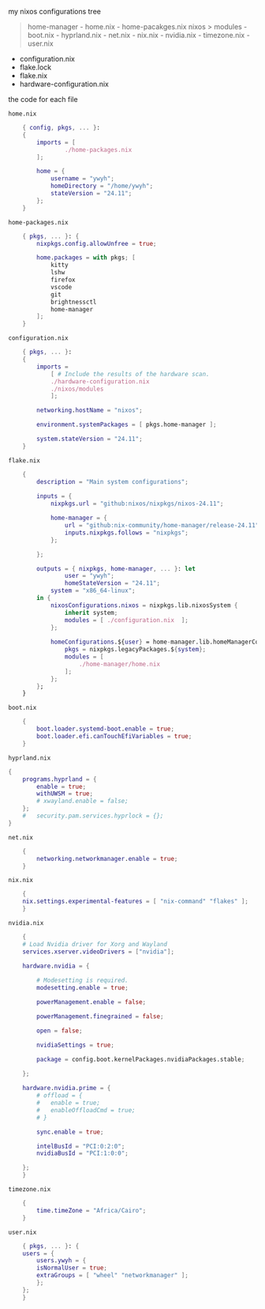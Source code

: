 my nixos configurations tree

> home-manager
    - home.nix
    - home-pacakges.nix
> nixos
    > modules
        - boot.nix
        - hyprland.nix
        - net.nix
        - nix.nix
        - nvidia.nix
        - timezone.nix
        - user.nix
- configuration.nix
- flake.lock
- flake.nix
- hardware-configuration.nix

the code for each file

`home.nix`
```nix
	{ config, pkgs, ... }: 
	{
		imports = [
				./home-packages.nix
		];

		home = {
			username = "ywyh";
			homeDirectory = "/home/ywyh";
			stateVersion = "24.11";
		};
	}
```

`home-packages.nix`
```nix
	{ pkgs, ... }: {
		nixpkgs.config.allowUnfree = true;

		home.packages = with pkgs; [
			kitty
			lshw
			firefox
			vscode
			git
			brightnessctl
			home-manager
		];
	}
```

`configuration.nix`
```nix
	{ pkgs, ... }:
	{
		imports =
			[ # Include the results of the hardware scan.
			./hardware-configuration.nix
			./nixos/modules
			];

		networking.hostName = "nixos";

		environment.systemPackages = [ pkgs.home-manager ];

		system.stateVersion = "24.11";
	}
```

`flake.nix`
```nix
	{ 
		description = "Main system configurations"; 
		
		inputs = {  
			nixpkgs.url = "github:nixos/nixpkgs/nixos-24.11";

			home-manager = {
				url = "github:nix-community/home-manager/release-24.11";
				inputs.nixpkgs.follows = "nixpkgs";
			};

		};

		outputs = { nixpkgs, home-manager, ... }: let 
				user = "ywyh";		
				homeStateVersion = "24.11";
			system = "x86_64-linux";
		in {
			nixosConfigurations.nixos = nixpkgs.lib.nixosSystem {
				inherit system;
				modules = [ ./configuration.nix  ];
			};
			
			homeConfigurations.${user} = home-manager.lib.homeManagerConfiguration {
				pkgs = nixpkgs.legacyPackages.${system};
				modules = [
					./home-manager/home.nix
				];
			};
		};
	}
```

`boot.nix`
```nix
	{
		boot.loader.systemd-boot.enable = true;
		boot.loader.efi.canTouchEfiVariables = true;
	}
```

`hyprland.nix`
```nix
{
	programs.hyprland = {
		enable = true;
		withUWSM = true;
		# xwayland.enable = false;
	};
	#   security.pam.services.hyprlock = {};
}
```

`net.nix`
```nix
	{
		networking.networkmanager.enable = true;
	}
```

`nix.nix`
```nix
	{
	nix.settings.experimental-features = [ "nix-command" "flakes" ];
	}
```

`nvidia.nix`
```nix
	{
	# Load Nvidia driver for Xorg and Wayland
	services.xserver.videoDrivers = ["nvidia"];

	hardware.nvidia = {
		
		# Modesetting is required.
		modesetting.enable = true;

		powerManagement.enable = false;

		powerManagement.finegrained = false;

		open = false;

		nvidiaSettings = true;

		package = config.boot.kernelPackages.nvidiaPackages.stable;
	
	};

	hardware.nvidia.prime = {
		# offload = {
		#   enable = true;
		#   enableOffloadCmd = true;
		# }

		sync.enable = true;

		intelBusId = "PCI:0:2:0";
		nvidiaBusId = "PCI:1:0:0";

	};
	}
```

`timezone.nix`
```nix
	{
		time.timeZone = "Africa/Cairo";
	}
```

`user.nix`
```nix
	{ pkgs, ... }: {
	users = {
		users.ywyh = {
		isNormalUser = true;
		extraGroups = [ "wheel" "networkmanager" ];
		};
	};
	}
```

```bash
```